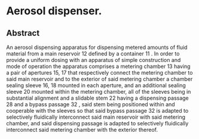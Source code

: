 # Aerosol dispenser.

## Abstract
An aerosol dispensing apparatus for dispensing metered amounts of fluid material from a main reservoir 12 defined by a container 11 . In order to provide a uniform dosing with an apparatus of simple construction and mode of operation the apparatus comprises a metering chamber 13 having a pair of apertures 15, 17 that respectively connect the metering chamber to said main reservoir and to the exterior of said metering chamber a chamber sealing sleeve 16, 18 mounted in each aperture, and an additional sealing sleeve 20 mounted within the metering chamber, all of the sleeves being in substantial alignment and a slidable stem 22 having a dispensing passage 28 and a bypass passage 32 , said stem being positioned within and cooperable with the sleeves so that said bypass passage 32 is adapted to selectively fluidically interconnect said main reservoir with said metering chamber, and said dispensing passage is adapted to selectively fluidically interconnect said metering chamber with the exterior thereof.